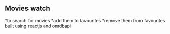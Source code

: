 ## Movies watch 
*to search for movies 
*add them to favourites
*remove them from favourites
built using reactjs and omdbapi


